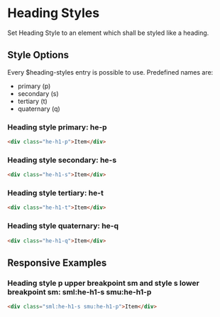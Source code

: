 # Heading Styles

Set Heading Style to an element which shall be styled like a heading.

## Style Options

Every \$heading-styles entry is possible to use. Predefined names are:

- primary (p)
- secondary (s)
- tertiary (t)
- quaternary (q)

### Heading style primary: **he-p**

```html
<div class="he-h1-p">Item</div>
```

### Heading style secondary: **he-s**

```html
<div class="he-h1-s">Item</div>
```

### Heading style tertiary: **he-t**

```html
<div class="he-h1-t">Item</div>
```

### Heading style quaternary: **he-q**

```html
<div class="he-h1-q">Item</div>
```

## Responsive Examples

### Heading style p upper breakpoint sm and style s lower breakpoint sm: **sml:he-h1-s smu:he-h1-p**

```html
<div class="sml:he-h1-s smu:he-h1-p">Item</div>
```
